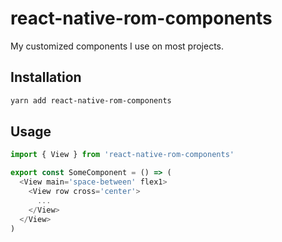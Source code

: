 # react-native-rom-components

My customized components I use on most projects. 

## Installation

```sh
yarn add react-native-rom-components
```

## Usage

```js
import { View } from 'react-native-rom-components'

export const SomeComponent = () => (
  <View main='space-between' flex1>
    <View row cross='center'>
      ...
    </View>
  </View>
)
```